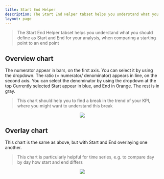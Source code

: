 ```yaml
---
title: Start End Helper
description: The Start End Helper tabset helps you understand what you should define as Start and End for your analysis, when comparing a starting point to an end point.
layout: page
---
```


> The Start End Helper tabset helps you understand what you should define as Start and End for your analysis, when comparing a starting point to an end point

## Overview chart

The numerator appear in bars, on the first axis. You can select it by using the dropdown.
The ratio (= numerator/ denominator) appears in line, on the second axis. You can select the denominator by using the dropdown at the top
Currently selected Start appear in blue, and End in Orange. The rest is in gray.

> This chart should help you to find a break in the trend of your KPI, where you might want to understand this break

<center> <img src="{{site.url}}{{site.baseurl}}/core_app/menu/images/startend_helper_overview.png"/></center>


## Overlay chart

This chart is the same as above, but with Start and End overlaying one another.

> This chart is particularly helpful for time series, e.g. to compare day by day how start and end differs

<center> <img src="{{site.url}}{{site.baseurl}}/core_app/menu/images/startend_helper_overlay.png"/></center>
